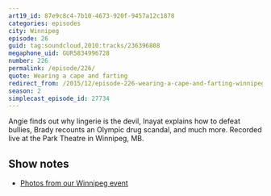 ```yaml
---
art19_id: 87e9c8c4-7b10-4673-920f-9457a12c1878
categories: episodes
city: Winnipeg
episode: 26
guid: tag:soundcloud,2010:tracks/236396808
megaphone_uid: GUR5834996728
number: 226
permalink: /episode/226/
quote: Wearing a cape and farting
redirect_from: /2015/12/episode-226-wearing-a-cape-and-farting-winnipeg/
season: 2
simplecast_episode_id: 27734
---
```


Angie finds out why lingerie is the devil, Inayat explains how to defeat bullies, Brady recounts an Olympic drug scandal, and much more. Recorded live at the Park Theatre in Winnipeg, MB.

## Show notes
- [Photos from our Winnipeg event](https://goo.gl/1Bjq4n)
